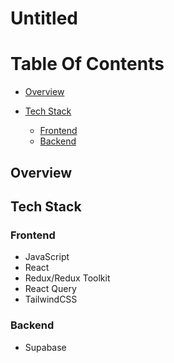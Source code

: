 # Untitled

# Table Of Contents

- [Overview](#overview)

- [Tech Stack](#tech-stack)
  - [Frontend](#frontend)
  - [Backend](#backend)

## Overview

## Tech Stack

### Frontend

- JavaScript
- React
- Redux/Redux Toolkit
- React Query
- TailwindCSS

### Backend

- Supabase
